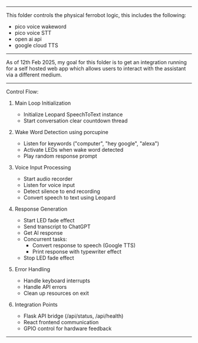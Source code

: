 



**************************************

This folder controls the physical ferrobot 
logic, this includes the following:

- pico voice wakeword
- pico voice STT
- open ai api
- google cloud TTS

**************************************

As of 12th Feb 2025, my goal for this 
folder is to get an integration running
for a self hosted web app which allows
users to interact with the assistant
via a different medium.

**************************************

Control Flow:
1. Main Loop Initialization
   - Initialize Leopard SpeechToText instance
   - Start conversation clear countdown thread

2. Wake Word Detection using porcupine
   - Listen for keywords ("computer", "hey google", "alexa")
   - Activate LEDs when wake word detected
   - Play random response prompt

3. Voice Input Processing
   - Start audio recorder
   - Listen for voice input
   - Detect silence to end recording
   - Convert speech to text using Leopard

4. Response Generation
   - Start LED fade effect
   - Send transcript to ChatGPT
   - Get AI response
   - Concurrent tasks:
     * Convert response to speech (Google TTS)
     * Print response with typewriter effect
   - Stop LED fade effect

5. Error Handling
   - Handle keyboard interrupts
   - Handle API errors
   - Clean up resources on exit

6. Integration Points
   - Flask API bridge (/api/status, /api/health)
   - React frontend communication
   - GPIO control for hardware feedback

**************************************